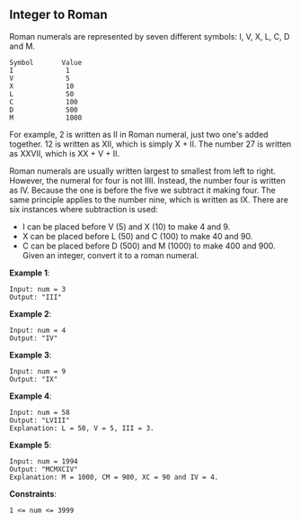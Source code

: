 ## Integer to Roman
Roman numerals are represented by seven different symbols: I, V, X, L, C, D and M.
```code 
Symbol       Value
I             1
V             5
X             10
L             50
C             100
D             500
M             1000
```
For example, 2 is written as II in Roman numeral, just two one's added together. 12 is written as XII, which is simply X + II. The number 27 is written as XXVII, which is XX + V + II.

Roman numerals are usually written largest to smallest from left to right. However, the numeral for four is not IIII. Instead, the number four is written as IV. Because the one is before the five we subtract it making four. The same principle applies to the number nine, which is written as IX. There are six instances where subtraction is used:

+ I can be placed before V (5) and X (10) to make 4 and 9. 
+ X can be placed before L (50) and C (100) to make 40 and 90. 
+ C can be placed before D (500) and M (1000) to make 400 and 900.
Given an integer, convert it to a roman numeral.

 

**Example 1**:
```code
Input: num = 3
Output: "III"
```
**Example 2**:
```code
Input: num = 4
Output: "IV"
```
**Example 3**:
```code
Input: num = 9
Output: "IX"
```
**Example 4**:
```code
Input: num = 58
Output: "LVIII"
Explanation: L = 50, V = 5, III = 3.
```
**Example 5**:
```code
Input: num = 1994
Output: "MCMXCIV"
Explanation: M = 1000, CM = 900, XC = 90 and IV = 4.
``` 

**Constraints**:
```code
1 <= num <= 3999
```